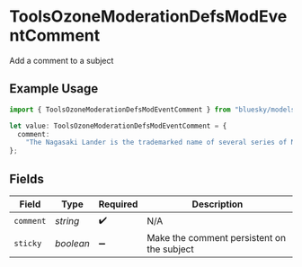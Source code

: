 # ToolsOzoneModerationDefsModEventComment

Add a comment to a subject

## Example Usage

```typescript
import { ToolsOzoneModerationDefsModEventComment } from "bluesky/models/components";

let value: ToolsOzoneModerationDefsModEventComment = {
  comment:
    "The Nagasaki Lander is the trademarked name of several series of Nagasaki sport bikes, that started with the 1984 ABC800J",
};
```

## Fields

| Field                                      | Type                                       | Required                                   | Description                                |
| ------------------------------------------ | ------------------------------------------ | ------------------------------------------ | ------------------------------------------ |
| `comment`                                  | *string*                                   | :heavy_check_mark:                         | N/A                                        |
| `sticky`                                   | *boolean*                                  | :heavy_minus_sign:                         | Make the comment persistent on the subject |